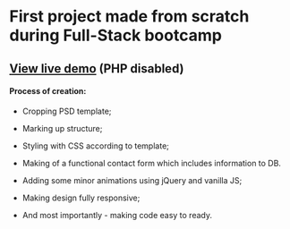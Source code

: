 # First project made from scratch during Full-Stack bootcamp
## [View live demo](https://hedragris.github.io/VCS-projektas/) (PHP disabled)
#### Process of creation:
- Cropping PSD template;
- Marking up structure;
- Styling with CSS according to template;
- Making of a functional contact form which includes information to DB.
- Adding some minor animations using jQuery and vanilla JS;
- Making design fully responsive;

- And most importantly - making code easy to ready.




